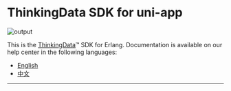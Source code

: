 # ThinkingData SDK for uni-app
![output](https://user-images.githubusercontent.com/53337625/205621683-ed9b97ef-6a52-4903-a2c0-a955dddebb7d.png)

This is the [ThinkingData](https://www.thinkingdata.cn)™ SDK for Erlang. Documentation is available on our help center in the following languages:

- [English](https://docs.thinkingdata.cn/ta-manual/latest/en/installation/installation_menu/server_sdk/uniapp_sdk_installation/uniapp_sdk_installation.html)
- [中文](https://docs.thinkingdata.cn/ta-manual/latest/installation/installation_menu/server_sdk/uniapp_sdk_installation/uniapp_sdk_installation.html)

---

